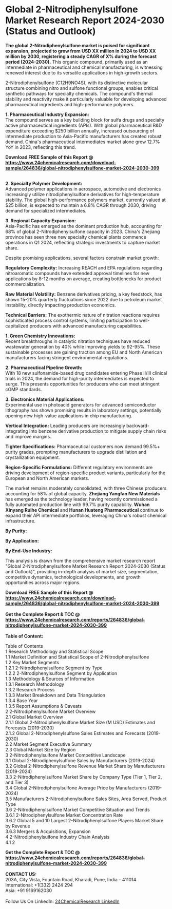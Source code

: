 <h1>Global 2-Nitrodiphenylsulfone Market Research Report 2024-2030 (Status and Outlook)</h1><p><strong>The global 2-Nitrodiphenylsulfone market is poised for significant expansion, projected to grow from USD XX million in 2024 to USD XX million by 2030, registering a steady CAGR of X% during the forecast period (2024-2030).</strong> This organic compound, primarily used as an intermediate in pharmaceutical and chemical manufacturing, is witnessing renewed interest due to its versatile applications in high-growth sectors.</p><p>2-Nitrodiphenylsulfone (C12H9NO4S), with its distinctive molecular structure combining nitro and sulfone functional groups, enables critical synthetic pathways for specialty chemicals. The compound's thermal stability and reactivity make it particularly valuable for developing advanced pharmaceutical ingredients and high-performance polymers.</p><p><strong>1. Pharmaceutical Industry Expansion:</strong><br>
The compound serves as a key building block for sulfa drugs and specialty active pharmaceutical ingredients (APIs). With global pharmaceutical R&amp;D expenditure exceeding $250 billion annually, increased outsourcing of intermediate production to Asia-Pacific manufacturers has created robust demand. China's pharmaceutical intermediates market alone grew 12.7% YoY in 2023, reflecting this trend.</p><div><b>Download FREE Sample of this Report @ 
            <a href="https://www.24chemicalresearch.com/download-sample/264836/global-nitrodiphenylsulfone-market-2024-2030-399">
            https://www.24chemicalresearch.com/download-sample/264836/global-nitrodiphenylsulfone-market-2024-2030-399</a></b></div><br><p><strong>2. Specialty Polymer Development:</strong><br>
Advanced polymer applications in aerospace, automotive and electronics increasingly utilize nitrodiphenylsulfone derivatives for high-temperature stability. The global high-performance polymers market, currently valued at $25 billion, is expected to maintain a 6.8% CAGR through 2030, driving demand for specialized intermediates.</p><p><strong>3. Regional Capacity Expansion:</strong><br>
Asia-Pacific has emerged as the dominant production hub, accounting for 68% of global 2-Nitrodiphenylsulfone capacity in 2023. China's Zhejiang province has seen three new specialty chemical plants commence operations in Q1 2024, reflecting strategic investments to capture market share.</p><p>Despite promising applications, several factors constrain market growth:</p><p><strong>Regulatory Complexity:</strong> Increasing REACH and EPA regulations regarding nitroaromatic compounds have extended approval timelines for new applications by 8-12 months on average, creating bottlenecks for product commercialization.</p><p><strong>Raw Material Volatility:</strong> Benzene derivatives pricing, a key feedstock, has shown 15-20% quarterly fluctuations since 2022 due to petroleum market instability, directly impacting production economics.</p><p><strong>Technical Barriers:</strong> The exothermic nature of nitration reactions requires sophisticated process control systems, limiting participation to well-capitalized producers with advanced manufacturing capabilities.</p><p><strong>1. Green Chemistry Innovations:</strong><br>
Recent breakthroughs in catalytic nitration techniques have reduced wastewater generation by 40% while improving yields to 92-95%. These sustainable processes are gaining traction among EU and North American manufacturers facing stringent environmental regulations.</p><p><strong>2. Pharmaceutical Pipeline Growth:</strong><br>
With 18 new sulfonamide-based drug candidates entering Phase II/III clinical trials in 2024, the demand for high-purity intermediates is expected to surge. This presents opportunities for producers who can meet stringent cGMP standards.</p><p><strong>3. Electronics Material Applications:</strong><br>
Experimental use in photoacid generators for advanced semiconductor lithography has shown promising results in laboratory settings, potentially opening new high-value applications in chip manufacturing.</p><p><strong>Vertical Integration:</strong> Leading producers are increasingly backward-integrating into benzene derivative production to mitigate supply chain risks and improve margins.</p><p><strong>Tighter Specifications:</strong> Pharmaceutical customers now demand 99.5%+ purity grades, prompting manufacturers to upgrade distillation and crystallization equipment.</p><p><strong>Region-Specific Formulations:</strong> Different regulatory environments are driving development of region-specific product variants, particularly for the European and North American markets.</p><p>The market remains moderately consolidated, with three Chinese producers accounting for 58% of global capacity. <strong>Zhejiang Yangfan New Materials</strong> has emerged as the technology leader, having recently commissioned a fully automated production line with 99.7% purity capability. <strong>Wuhan Xinyang Ruihe Chemical</strong> and <strong>Hunan Huateng Pharmaceutical</strong> continue to expand their API intermediate portfolios, leveraging China's robust chemical infrastructure.</p><p><strong>By Purity:</strong></p><p><strong>By Application:</strong></p><p><strong>By End-Use Industry:</strong></p><p>This analysis is drawn from the comprehensive market research report "Global 2-Nitrodiphenylsulfone Market Research Report 2024-2030 (Status and Outlook)", providing in-depth analysis of market size, segmentation, competitive dynamics, technological developments, and growth opportunities across major regions.</p><div><b>Download FREE Sample of this Report @ 
            <a href="https://www.24chemicalresearch.com/download-sample/264836/global-nitrodiphenylsulfone-market-2024-2030-399">
            https://www.24chemicalresearch.com/download-sample/264836/global-nitrodiphenylsulfone-market-2024-2030-399</a></b></div><br><div><b>Get the Complete Report & TOC @ 
            <a href="https://www.24chemicalresearch.com/reports/264836/global-nitrodiphenylsulfone-market-2024-2030-399">
            https://www.24chemicalresearch.com/reports/264836/global-nitrodiphenylsulfone-market-2024-2030-399</a></b></div><br>
            <b>Table of Content:</b><p>Table of Contents<br />
1 Research Methodology and Statistical Scope<br />
1.1 Market Definition and Statistical Scope of 2-Nitrodiphenylsulfone<br />
1.2 Key Market Segments<br />
1.2.1 2-Nitrodiphenylsulfone Segment by Type<br />
1.2.2 2-Nitrodiphenylsulfone Segment by Application<br />
1.3 Methodology & Sources of Information<br />
1.3.1 Research Methodology<br />
1.3.2 Research Process<br />
1.3.3 Market Breakdown and Data Triangulation<br />
1.3.4 Base Year<br />
1.3.5 Report Assumptions & Caveats<br />
2 2-Nitrodiphenylsulfone Market Overview<br />
2.1 Global Market Overview<br />
2.1.1 Global 2-Nitrodiphenylsulfone Market Size (M USD) Estimates and Forecasts (2019-2030)<br />
2.1.2 Global 2-Nitrodiphenylsulfone Sales Estimates and Forecasts (2019-2030)<br />
2.2 Market Segment Executive Summary<br />
2.3 Global Market Size by Region<br />
3 2-Nitrodiphenylsulfone Market Competitive Landscape<br />
3.1 Global 2-Nitrodiphenylsulfone Sales by Manufacturers (2019-2024)<br />
3.2 Global 2-Nitrodiphenylsulfone Revenue Market Share by Manufacturers (2019-2024)<br />
3.3 2-Nitrodiphenylsulfone Market Share by Company Type (Tier 1, Tier 2, and Tier 3)<br />
3.4 Global 2-Nitrodiphenylsulfone Average Price by Manufacturers (2019-2024)<br />
3.5 Manufacturers 2-Nitrodiphenylsulfone Sales Sites, Area Served, Product Type<br />
3.6 2-Nitrodiphenylsulfone Market Competitive Situation and Trends<br />
3.6.1 2-Nitrodiphenylsulfone Market Concentration Rate<br />
3.6.2 Global 5 and 10 Largest 2-Nitrodiphenylsulfone Players Market Share by Revenue<br />
3.6.3 Mergers & Acquisitions, Expansion<br />
4 2-Nitrodiphenylsulfone Industry Chain Analysis<br />
4.1 2</p><div><b>Get the Complete Report & TOC @ 
            <a href="https://www.24chemicalresearch.com/reports/264836/global-nitrodiphenylsulfone-market-2024-2030-399">
            https://www.24chemicalresearch.com/reports/264836/global-nitrodiphenylsulfone-market-2024-2030-399</a></b></div><br><b>CONTACT US:</b><br>
            203A, City Vista, Fountain Road, Kharadi, Pune, India - 411014<br>
            International: +1(332) 2424 294<br>
            Asia: +91 9169162030 <br><br>
            Follow Us On LinkedIn: <a href="https://www.linkedin.com/company/24chemicalresearch/">24ChemicalResearch LinkedIn</a>